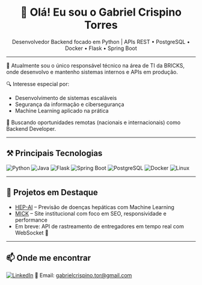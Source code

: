<h1 align="center">👋 Olá! Eu sou o Gabriel Crispino Torres</h1>

<p align="center">
Desenvolvedor Backend focado em Python | APIs REST • PostgreSQL • Docker • Flask • Spring Boot
</p>

---

🎯 Atualmente sou o único responsável técnico na área de TI da BRICKS, onde desenvolvo e mantenho sistemas internos e APIs em produção.

🔍 Interesse especial por:
- Desenvolvimento de sistemas escaláveis
- Segurança da informação e cibersegurança
- Machine Learning aplicado na prática

🚀 Buscando oportunidades remotas (nacionais e internacionais) como Backend Developer.

---

## ⚒️ Principais Tecnologias

![Python](https://img.shields.io/badge/-Python-000?style=flat&logo=python)
![Java](https://img.shields.io/badge/-Java-000?style=flat&logo=java)
![Flask](https://img.shields.io/badge/-Flask-000?style=flat&logo=flask)
![Spring Boot](https://img.shields.io/badge/-Spring_Boot-000?style=flat&logo=spring)
![PostgreSQL](https://img.shields.io/badge/-PostgreSQL-000?style=flat&logo=postgresql)
![Docker](https://img.shields.io/badge/-Docker-000?style=flat&logo=docker)
![Linux](https://img.shields.io/badge/-Linux-000?style=flat&logo=linux)

---

## 💼 Projetos em Destaque

- [HEP-AI](https://github.com/gtorr-s/HEP-AI) – Previsão de doenças hepáticas com Machine Learning
- [MICK](https://github.com/gtorr-s/MICK) – Site institucional com foco em SEO, responsividade e performance
- Em breve: API de rastreamento de entregadores em tempo real com WebSocket 🚴

---

## 📫 Onde me encontrar

[![LinkedIn](https://img.shields.io/badge/-LinkedIn-0A66C2?style=flat&logo=linkedin&logoColor=white)](https://www.linkedin.com/in/-gtorr)
📧 Email: gabrielcrispino.tor@gmail.com
